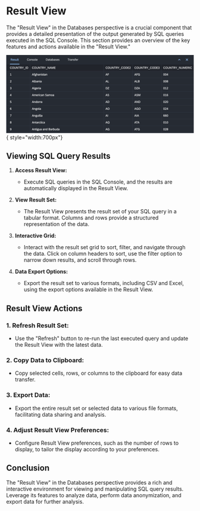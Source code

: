 # Result View

The "Result View" in the Databases perspective is a crucial component that provides a detailed presentation of the output generated by SQL queries executed in the SQL Console. This section provides an overview of the key features and actions available in the "Result View."

![Result View](../../images/tooling/database/result-view.png){ style="width:700px"}

## Viewing SQL Query Results

1. **Access Result View:**
   - Execute SQL queries in the SQL Console, and the results are automatically displayed in the Result View.

2. **View Result Set:**
   - The Result View presents the result set of your SQL query in a tabular format. Columns and rows provide a structured representation of the data.

3. **Interactive Grid:**
   - Interact with the result set grid to sort, filter, and navigate through the data. Click on column headers to sort, use the filter option to narrow down results, and scroll through rows.

4. **Data Export Options:**
   - Export the result set to various formats, including CSV and Excel, using the export options available in the Result View.

## Result View Actions

### 1. **Refresh Result Set:**
   - Use the "Refresh" button to re-run the last executed query and update the Result View with the latest data.

### 2. **Copy Data to Clipboard:**
   - Copy selected cells, rows, or columns to the clipboard for easy data transfer.

### 3. **Export Data:**
   - Export the entire result set or selected data to various file formats, facilitating data sharing and analysis.

### 4. **Adjust Result View Preferences:**
   - Configure Result View preferences, such as the number of rows to display, to tailor the display according to your preferences.

## Conclusion

The "Result View" in the Databases perspective provides a rich and interactive environment for viewing and manipulating SQL query results. Leverage its features to analyze data, perform data anonymization, and export data for further analysis.
